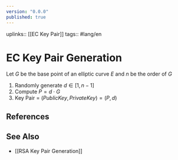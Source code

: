 ```yaml
---
version: "0.0.0"
published: true
---
```

uplinks:: [[EC Key Pair]]
tags:: #lang/en 
# EC Key Pair Generation
Let $G$ be the base point of an elliptic curve $E$ and $n$ be the order of $G$

1. Randomly generate $d \in [1, n-1]$
2. Compute $P = d \cdot G$
3. Key Pair = $(PublicKey, Private Key) = (P, d)$
## References

## See Also
- [[RSA Key Pair Generation]]